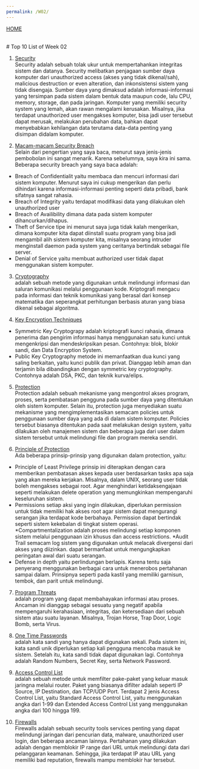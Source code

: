```yaml
---
permalink: /W02/
---
```

[HOME](../)

<br>
# Top 10 List of Week 02

1. [Security](https://www.academia.edu/42880365/Operating_System_Concepts_10th_Edition)<br>
Security adalah sebuah tolak ukur untuk mempertahankan integritas sistem dan datanya. Security melibatkan penjagaan sumber daya komputer dari unauthorized access (akses yang tidak dikenal/sah), malicious destruction or even alteration, dan inkonsistensi sistem yang tidak disengaja. Sumber daya yang dimaksud adalah informasi-informasi yang tersimpan pada sistem dalam bentuk data maupun code, lalu CPU, memory, storage, dan pada jaringan. Komputer yang memiliki security system yang lemah, akan rawan mengalami kerusakan. Misalnya, jika terdapat unauthorized user mengakses komputer, bisa jadi user tersebut dapat merusak, melakukan perubahan data, bahkan dapat menyebabkan kehilangan data terutama data-data penting yang disimpan didalam komputer.

2. [Macam-macam Security Breach](https://www.academia.edu/42880365/Operating_System_Concepts_10th_Edition)<br>
Selain dari pengertian yang saya baca, menurut saya jenis-jenis pembobolan ini sangat menarik. Karena sebelumnya, saya kira ini sama. Beberapa security breach yang saya baca adalah:
* Breach of Confidentialit
yaitu membaca dan mencuri informasi dari sistem komputer. Menurut saya ini cukup mengerikan dan perlu dihindari karena informasi-informasi penting seperti data pribadi, bank sifatnya sangat rahasia.
* Breach of Integrity
yaitu terdapat modifikasi data yang dilakukan oleh unauthorized user
* Breach of Availibility
dimana data pada sistem komputer dihancurkan/dihapus. 
* Theft of Service
tipe ini menurut saya juga tidak kalah mengerikan, dimana komputer kita dapat diinstall suatu program yang bisa jadi mengambil alih sistem komputer kita, misalnya seorang intruder menginstall daemon pada system yang ceritanya bertindak sebagai file server.
* Denial of Service
yaitu membuat authorized user tidak dapat menggunakan sistem komputer.

3. [Cryptography](https://glints.com/id/lowongan/kriptografi-adalah/#.X3rgIi8Rqu4)<br>
adalah sebuah metode yang digunakan untuk melindungi informasi dan saluran komunikasi melalui penggunaan kode. Kriptografi mengacu pada informasi dan teknik komunikasi yang berasal dari konsep matematika dan seperangkat perhitungan berbasis aturan yang biasa dikenal sebagai algoritma.

4. [Key Encryption Techniques](https://glints.com/id/lowongan/kriptografi-adalah/#.X3rgIi8Rqu4)<br>
* Symmetric Key Cryptograpy
adalah kriptografi kunci rahasia, dimana penerima dan pengirim informasi hanya menggunakan satu kunci untuk mengenkripsi dan mendeskripsikan pesan. Contohnya: blok, blokir sandi, dan Data Encryption System.
* Public Key Cryptography
metode ini memanfaatkan dua kunci yang saling berkaitan, yaitu kunci publik dan privat. Dianggap lebih aman dan terjamin bila dibandingkan dengan symmetric key cryptography. Contohnya adalah DSA, PKC, dan teknik kurva/elips.


5. [Protection](https://www.geeksforgeeks.org/system-protection-in-operating-system/)<br>
Protection adalah sebuah mekanisme yang mengontrol akses program, proses, serta pembatasan pengguna pada sumber daya yang ditentukan oleh sistem komputer. Selain itu, protection juga menyediakan suatu mekanisme yang mengimplementasikan semacam policies untuk penggunaan sumber daya yang ada di dalam sistem komputer. Policies tersebut biasanya ditentukan pada saat melakukan design system, yaitu dilakukan oleh manajemen sistem dan beberapa juga dari user dalam sistem tersebut untuk melindungi file dan program mereka sendiri.

6. [Principle of Protection](https://www.academia.edu/42880365/Operating_System_Concepts_10th_Edition)<br>
Ada beberapa prinsip-prinsip yang digunakan dalam protection, yaitu:
* Principle of Least Privilege
prinsip ini diterapkan dengan cara memberikan pembatasan akses kepada user berdasarkan tasks apa saja yang akan mereka kerjakan. Misalnya, dalam UNIX, seorang user tidak boleh mengakses sebagai root. Agar menghindari ketidaksengajaan seperti melakukan delete operation yang memungkinkan mempengaruhi keseluruhan sistem.
* Permissions
setiap aksi yang ingin dilakukan, diperlukan permission untuk tidak memiliki hak akses root agar sistem dapat mengurangi serangan jika terdapat kode berbahaya. Permission dapat bertindak seperti sistem kekebalan di tingkat sistem operasi.
*Compartmentalization
adalah proses melindungi setiap komponen sistem melalui penggunaan izin khusus dan access restrictions.
*Audit Trail
semacam log sistem yang digunakan untuk melacak divergensi dari akses yang diizinkan. dapat bermanfaat untuk mengungkapkan peringatan awal dari suatu serangan.
* Defense in depth
yaitu perlindungan berlapis. Karena tentu saja penyerang menggunakan berbagai cara untuk menerobos pertahanan sampai dalam. Prinsipnya seperti pada kastil yang memiliki garnisun, tembok, dan parit untuk melindungi.

7. [Program Threats](https://netsec.id/threats-vulnerabilities/)<br>
adalah program yang dapat membahayakan informasi atau proses. Ancaman ini dianggap sebagai sesuatu yang negatif apabila mempengaruhi kerahasiaan, integritas, dan ketersediaan dari sebuah sistem atau suatu layanan. Misalnya, Trojan Horse, Trap Door, Logic Bomb, serta Virus.

8. [One Time Passwords](https://www.tutorialspoint.com/operating_system/os_security.htm)<br>
adalah kata sandi yang hanya dapat digunakan sekali. Pada sistem ini, kata sandi unik diperlukan setiap kali pengguna mencoba masuk ke sistem. Setelah itu, kata sandi tidak dapat digunakan lagi. Contohnya adalah Random Numbers, Secret Key, serta Network Password.

9. [Access Control List](https://www.google.com/url?sa=t&rct=j&q=&esrc=s&source=web&cd=&cad=rja&uact=8&ved=2ahUKEwji5N3Djp3sAhVET30KHTYyA7wQFjAFegQICRAC&url=https%3A%2F%2Frendip288.wordpress.com%2F2016%2F08%2F01%2Faccess-control-list%2F&usg=AOvVaw177z8bAn3T9Rq1VngDAIgJ)<br>
adalah sebuah metode untuk memfilter pake-paket yang keluar masuk jaringna melalui router. Paket yang biasanya difilter adalah seperti IP Source, IP Destination, dan TCP/UDP Port. Terdapat 2 jenis Access Control List, yaitu Standard Access Control List, yaitu menggunakan angka dari 1-99 dan Extended Access Control List yang menggunakan angka dari 100 hingga 199. 

10. [Firewalls](https://edge-cyber.com/security-tools-services/)<br>
Firewalls adalah sebuah security tools services penting yang dapat melindungi jaringan dari pencurian data, malware, unauthorized user login, dan beberapa ancaman lainnya. Pertahanan yang dilakukan adalah dengan memblokir IP range dari URL untuk melindungi data dari pelanggaran keamanan. Sehingga, jika terdapat IP atau URL yang memiliki bad reputation, firewalls mampu memblokir har tersebut. 

